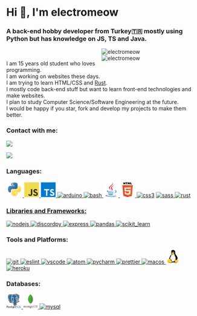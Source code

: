 # Hi 👋, I'm electromeow</h1>
### A back-end hobby developer from Turkey🇹🇷  mostly using Python but has knowledge on JS, TS and Java.</h3>
<p><img align="right" width="50%" src="https://github-readme-stats.vercel.app/api/top-langs?username=electromeow&theme=dark&show_icons=true&locale=en&layout=compact" alt="electromeow" /></p>

<p>&nbsp;<img align="right" width="50%" src="https://github-readme-stats.vercel.app/api?username=electromeow&theme=dark&show_icons=true&locale=en" alt="electromeow"  ></p>

I am 15 years old student who loves programming.\
I am working on websites these days.\
I am trying to learn HTML/CSS and [Rust](https://rust-lang.org).\
I mostly code back-end stuff but want to learn front-end technologies and make websites.\
I plan to study Computer Science/Software Engineering at the future.\
I would be happy if you star, fork and develop my projects to make them better.

<h3 align="left">Contact with me:</h3>
<p>

<p>
<a href="https://stackoverflow.com/users/15478897/electromeow"><img align="left" src="https://img.shields.io/badge/Stack Overflow-electromeow-orange?style=for-the-badge&logo=stackoverflow" /></a>
</p>
<p align="left">
<img src="data:image/png;base64,iVBORw0KGgoAAAANSUhEUgAAAAEAAAABCAQAAAC1HAwCAAAAC0lEQVR42mNkYAAAAAYAAjCB0C8AAAAASUVORK5CYII=" width="1" heigth="1">
</p>
<p>
<a href="https://discord.com/users/754327007331876945"><img align="left" src="https://img.shields.io/badge/Discord-electromeow%230001-8EA1E1?style=for-the-badge&logo=discord" /> </a>
</p>
<p align="left">
<img src="data:image/png;base64,iVBORw0KGgoAAAANSUhEUgAAAAEAAAABCAQAAAC1HAwCAAAAC0lEQVR42mNkYAAAAAYAAjCB0C8AAAAASUVORK5CYII=" width="1" heigth="1">
</p>
<h3>Languages:</h3>

<p align="left"> 
<a href="https://www.python.org" target="_blank"> <img src="https://raw.githubusercontent.com/devicons/devicon/master/icons/python/python-original.svg" alt="python" width="43" height="43"/> </a> 
<a href="https://developer.mozilla.org/en-US/docs/Web/JavaScript" target="_blank"> <img src="https://raw.githubusercontent.com/devicons/devicon/master/icons/javascript/javascript-original.svg" alt="javascript" width="40" height="40"/> </a> 
<a href="https://www.typescriptlang.org/" target="_blank"> <img src="https://raw.githubusercontent.com/devicons/devicon/master/icons/typescript/typescript-original.svg" alt="typescript" width="40" height="40"/> </a>
<a href="https://www.arduino.cc/" target="_blank"> <img src="https://cdn.worldvectorlogo.com/logos/arduino-1.svg" alt="arduino" width="40" height="40"/> </a> 
<a href="https://www.gnu.org/software/bash/" target="_blank"> <img src="https://upload.wikimedia.org/wikipedia/commons/4/4b/Bash_Logo_Colored.svg" alt="bash" width="40" height="40"/> </a> 
<a href="https://www.java.com" target="_blank"> <img src="https://raw.githubusercontent.com/devicons/devicon/master/icons/java/java-original.svg" alt="java" width="40" height="40"/> </a> 
<a href="https://www.w3.org/html/" target="_blank"> <img src="https://raw.githubusercontent.com/devicons/devicon/master/icons/html5/html5-original-wordmark.svg" alt="html5" width="40" height="40"/> </a> 
<a href="https://www.w3.org/css/" target="_blank"> <img src="https://upload.wikimedia.org/wikipedia/commons/thumb/d/d5/CSS3_logo_and_wordmark.svg/1200px-CSS3_logo_and_wordmark.svg.png" alt="css3" width="auto" height=40/></a>
<a href="https://sass-lang.com/" target="_blank"> <img src="https://sass-lang.com/assets/img/logos/logo-b6e1ef6e.svg" alt="sass" width="40" height="30">
<a href="https://rust-lang.org/" target="_blank"> <img src="https://res.cloudinary.com/practicaldev/image/fetch/s--7lW6kNc0--/c_limit%2Cf_auto%2Cfl_progressive%2Cq_auto%2Cw_880/https://cdn-images-1.medium.com/max/1200/1%2AwL9FvRCwlO8X0ysJ8348kw.png" alt="rust" width="auto" height="40">

</p>

<h3 align="left">Libraries and Frameworks:</h3>
<p align="left">
<a href="https://nodejs.org" target="_blank"> <img src="https://cdn.worldvectorlogo.com/logos/nodejs-icon.svg" alt="nodejs" width="40" height="40"/> </a>
<a href="https://discordpy.readthedocs.io" target="_blank"> <img src="https://i.imgur.com/x564386.png" alt="discordpy" width="40" heigth="40" /> </A>
<a href="https://expressjs.com" target="_blank"> <img src="https://expressjs.com/images/express-facebook-share.png" alt="express" width="40" /> </a> 
<a href="https://pandas.pydata.org" target="_blank"> <img src="https://i.imgur.com/IRDPFrX.png" alt="pandas" width="37" heigth="37"/> </a>
<a href="https://scikit-learn.org/" target="_blank"> <img src="https://upload.wikimedia.org/wikipedia/commons/0/05/Scikit_learn_logo_small.svg" alt="scikit_learn" width="43" height="43"/> </a> 
</p>

<h3 align="left">Tools and Platforms:</h3>
<p align="left">
<a href="https://git-scm.com/" target="_blank"> <img src="https://www.vectorlogo.zone/logos/git-scm/git-scm-icon.svg" alt="git" width="37" height="37"/> </a> 
<a href="https://eslint.org" target="_blank"> <img src="https://cdn.worldvectorlogo.com/logos/eslint-1.svg" alt="eslint" width="40" height="40"/> </a>
<a href="https://code.visualstudio.com" target="_blank"> <img src="https://upload.wikimedia.org/wikipedia/commons/9/9a/Visual_Studio_Code_1.35_icon.svg" alt="vscode" widht="38" height="38" /> </a>
<a href="https://atom.io" target="_blank"> <img src="https://icon-library.com/images/atom-icon-png/atom-icon-png-28.jpg" alt="atom" widht="43" height="43" /> </a>
<a href="https://www.jetbrains.com/pycharm" target="_blank"> <img src="https://upload.wikimedia.org/wikipedia/commons/1/1d/PyCharm_Icon.svg" alt="pycharm" widht="38" height="38" /> </a>
<a href="https://prettier.io" target="_blank"> <img src="https://prettier.io/icon.png" alt="prettier" width="40" height="40"/> </a>
<a href="https://www.apple.com/macos" target="_blank"> <img src="https://i.imgur.com/hOs2jYd.png" alt="macos" width="37" height="37"/> </a> 
<a href="https://www.kernel.org/" target="_blank"> <img src="https://raw.githubusercontent.com/devicons/devicon/master/icons/linux/linux-original.svg" alt="linux" width="37" height="37"/> </a> 
<a href="https://heroku.com" target="_blank"> <img src="https://www.vectorlogo.zone/logos/heroku/heroku-icon.svg" alt="heroku" width="37" height="37"/> </a> 

</p>
<h3 align="left">Databases:</h3>
<p align="left">
<a href="https://www.postgresql.org" target="_blank"> <img src="https://raw.githubusercontent.com/devicons/devicon/master/icons/postgresql/postgresql-original-wordmark.svg" alt="postgresql" width="40" height="40"/> </a> 
<a href="https://www.mongodb.com" target="_blank"> <img src="https://raw.githubusercontent.com/devicons/devicon/master/icons/mongodb/mongodb-original-wordmark.svg" alt="mongodb" width="40" height="40"/> </a>
<a href="https://www.mysql.com" target="_blank"> <img src="https://cdnlogo.com/logos/m/10/mysql.svg" alt="mysql" width="43" heigth="43" /></a>
</p>
